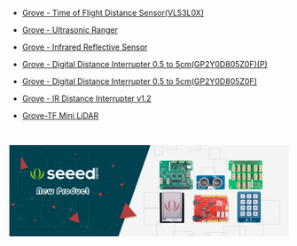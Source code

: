 



- [Grove - Time of Flight Distance Sensor(VL53L0X)](https://www.seeedstudio.com/Grove-Time-of-Flight-Distance-Sensor(VL53L0X)-p-3086.html)

- [Grove - Ultrasonic Ranger](http://wiki.seeedstudio.com/Grove-Ultrasonic_Ranger/)

- [Grove - Infrared Reflective Sensor](http://wiki.seeedstudio.com/Grove-Infrared_Reflective_Sensor/)

- [Grove - Digital Distance Interrupter 0.5 to 5cm(GP2Y0D805Z0F)(P)](http://wiki.seeedstudio.com/Grove-Digital_Distance_Interrupter_0.5_to_5cm-GP2Y0D805Z0F_P/)

- [Grove - Digital Distance Interrupter 0.5 to 5cm(GP2Y0D805Z0F)](http://wiki.seeedstudio.com/Grove-Digital_Distance_Interrupter_0.5_to_5cm-GP2Y0D805Z0F/)

- [Grove - IR Distance Interrupter v1.2](http://wiki.seeedstudio.com/Grove-IR_Distance_Interrupter_v1.2/)

- [Grove-TF Mini LiDAR](http://wiki.seeedstudio.com/Grove-TF_Mini_LiDAR/)

<br /><p style="text-align:center"><a href="https://www.seeedstudio.com/act-4.html?utm_source=wiki&utm_medium=wikibanner&utm_campaign=newproducts" target="_blank"><img src="https://github.com/SeeedDocument/Wiki_Banner/raw/master/new_product.jpg" /></a></p>